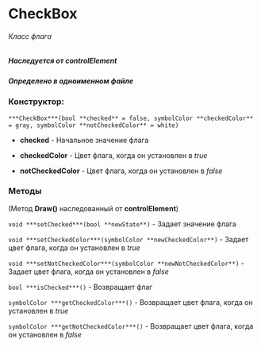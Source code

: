 # CheckBox
###### Класс флага
##### Наследуется от controlElement
##### Определено в одноименном файле


### Конструктор:

`***CheckBox***(bool **checked** = false, symbolColor **checkedColor** = gray, symbolColor **notCheckedColor** = white)`

* **checked** - Начальное значение флага

* **checkedColor** - Цвет флага, когда он установлен в *true*

* **notCheckedColor** - Цвет флага, когда он установлен в *false*


### Методы

(Метод **Draw()** наследованный от **controlElement**)

`void ***setChecked***(bool **newState**)` - Задает значение флага

`void ***setCheckedColor***(symbolColor **newCheckedColor**)` - Задает цвет флага, когда он установлен в *true*

`void ***setNotCheckedColor***(symbolColor **newNotCheckedColor**)` - Задает цвет флага, когда он установлен в *false*

`bool ***isChecked***()` - Возвращает флаг

`symbolColor ***getCheckedColor***()` - Возвращает цвет флага, когда он установлен в *true*

`symbolColor ***getNotCheckedColor***()` - Возвращает цвет флага, когда он установлен в *false*